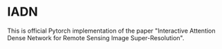# IADN
This is official Pytorch implementation of the paper "Interactive Attention Dense Network for Remote Sensing Image Super-Resolution".
